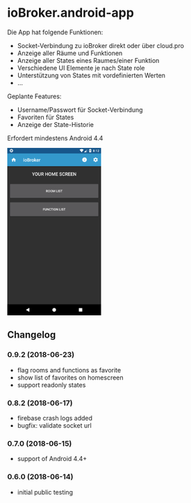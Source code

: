 # ioBroker.android-app

Die App hat folgende Funktionen:
- Socket-Verbindung zu ioBroker direkt oder über cloud.pro
- Anzeige aller Räume und Funktionen
- Anzeige aller States eines Raumes/einer Funktion
- Verschiedene UI Elemente je nach State role
- Unterstützung von States mit vordefinierten Werten
- ...

Geplante Features:
- Username/Passwort für Socket-Verbindung
- Favoriten für States
- Anzeige der State-Historie

Erfordert mindestens Android 4.4

<img width="216" heigth="384" src="sample/home.png"/>

## Changelog

### 0.9.2 (2018-06-23)
- flag rooms and functions as favorite
- show list of favorites on homescreen
- support readonly states

### 0.8.2 (2018-06-17)
- firebase crash logs added
- bugfix: validate socket url

### 0.7.0 (2018-06-15) 
- support of Android 4.4+

### 0.6.0 (2018-06-14) 
- initial public testing